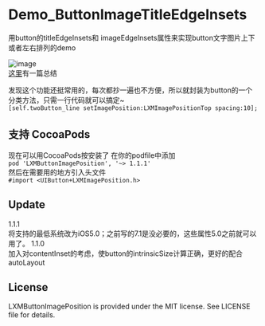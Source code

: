 # Demo_ButtonImageTitleEdgeInsets
用button的titleEdgeInsets和 imageEdgeInsets属性来实现button文字图片上下或者左右排列的demo

![image](https://raw.githubusercontent.com/Phelthas/Demo_ButtonImageTitleEdgeInsets/master/Screenshots/screenshot2.png)    
[这里](http://www.cnblogs.com/Phelthas/p/4452235.html)有一篇总结    


发现这个功能还挺常用的，每次都抄一遍也不方便，所以就封装为button的一个分类方法，只需一行代码就可以搞定~    
`[self.twoButton_line setImagePosition:LXMImagePositionTop spacing:10]; `       


## 支持 CocoaPods    
现在可以用CocoaPods按安装了
在你的podfile中添加    
`pod 'LXMButtonImagePosition', '~> 1.1.1'`    
然后在需要用的地方引入头文件    
`#import <UIButton+LXMImagePosition.h>`  


## Update
1.1.1    
将支持的最低系统改为iOS5.0；之前写的7.1是没必要的，这些属性5.0之前就可以用了。
1.1.0     
加入对contentInset的考虑，使button的intrinsicSize计算正确，更好的配合autoLayout


## License
LXMButtonImagePosition is provided under the MIT license. See LICENSE file for details.



